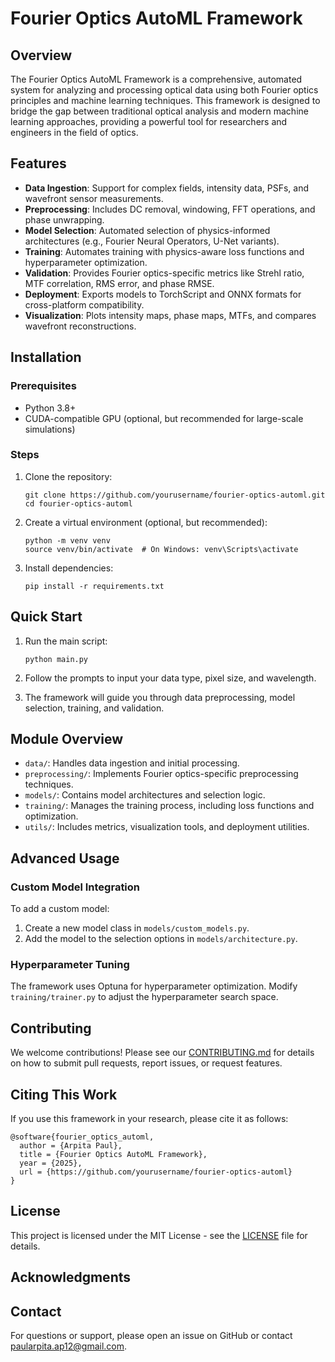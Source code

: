 # Fourier Optics AutoML Framework

## Overview

The Fourier Optics AutoML Framework is a comprehensive, automated system for analyzing and processing optical data using both Fourier optics principles and machine learning techniques. This framework is designed to bridge the gap between traditional optical analysis and modern machine learning approaches, providing a powerful tool for researchers and engineers in the field of optics.

## Features

- **Data Ingestion**: Support for complex fields, intensity data, PSFs, and wavefront sensor measurements.
- **Preprocessing**: Includes DC removal, windowing, FFT operations, and phase unwrapping.
- **Model Selection**: Automated selection of physics-informed architectures (e.g., Fourier Neural Operators, U-Net variants).
- **Training**: Automates training with physics-aware loss functions and hyperparameter optimization.
- **Validation**: Provides Fourier optics-specific metrics like Strehl ratio, MTF correlation, RMS error, and phase RMSE.
- **Deployment**: Exports models to TorchScript and ONNX formats for cross-platform compatibility.
- **Visualization**: Plots intensity maps, phase maps, MTFs, and compares wavefront reconstructions.

## Installation

### Prerequisites
- Python 3.8+
- CUDA-compatible GPU (optional, but recommended for large-scale simulations)

### Steps
1. Clone the repository:
   ```
   git clone https://github.com/yourusername/fourier-optics-automl.git
   cd fourier-optics-automl
   ```

2. Create a virtual environment (optional, but recommended):
   ```
   python -m venv venv
   source venv/bin/activate  # On Windows: venv\Scripts\activate
   ```

3. Install dependencies:
   ```
   pip install -r requirements.txt
   ```

## Quick Start

1. Run the main script:
   ```
   python main.py
   ```

2. Follow the prompts to input your data type, pixel size, and wavelength.

3. The framework will guide you through data preprocessing, model selection, training, and validation.

## Module Overview

- `data/`: Handles data ingestion and initial processing.
- `preprocessing/`: Implements Fourier optics-specific preprocessing techniques.
- `models/`: Contains model architectures and selection logic.
- `training/`: Manages the training process, including loss functions and optimization.
- `utils/`: Includes metrics, visualization tools, and deployment utilities.

## Advanced Usage

### Custom Model Integration

To add a custom model:

1. Create a new model class in `models/custom_models.py`.
2. Add the model to the selection options in `models/architecture.py`.

### Hyperparameter Tuning

The framework uses Optuna for hyperparameter optimization. Modify `training/trainer.py` to adjust the hyperparameter search space.

## Contributing

We welcome contributions! Please see our [CONTRIBUTING.md](CONTRIBUTING.md) for details on how to submit pull requests, report issues, or request features.

## Citing This Work

If you use this framework in your research, please cite it as follows:

```
@software{fourier_optics_automl,
  author = {Arpita Paul},
  title = {Fourier Optics AutoML Framework},
  year = {2025},
  url = {https://github.com/yourusername/fourier-optics-automl}
}
```

## License

This project is licensed under the MIT License - see the [LICENSE](LICENSE) file for details.

## Acknowledgments



## Contact

For questions or support, please open an issue on GitHub or contact paularpita.ap12@gmail.com.
